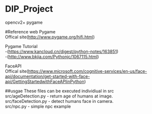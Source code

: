 # DIP_Project

opencv2+ pygame

#Reference web
Pygame  
Offical site(http://www.pygame.org/hifi.html)  

Pygame Tutorial  
-(https://www.kancloud.cn/digest/python-notes/163851)  
-(http://www.bkjia.com/Pythonjc/1067115.html)  

FaceAPI  
Offical site(https://www.microsoft.com/cognitive-services/en-us/face-api/documentation/get-started-with-face-api/GettingStartedwithFaceAPIinPython)  

##usgae 
These files can be executed individiual in src  
src/ageDetection.py - return age of humans at image.  
src/faceDetection.py - detect humans face in camera.  
src/npc.py - simple npc example  


